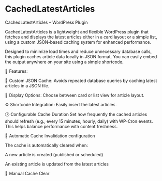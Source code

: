 # CachedLatestArticles

CachedLatestArticles – WordPress Plugin

CachedLatestArticles is a lightweight and flexible WordPress plugin that fetches and displays the latest articles either in a card layout or a simple list, using a custom JSON-based caching system for enhanced performance.

Designed to minimize load times and reduce unnecessary database calls, this plugin caches article data locally in JSON format. You can easily embed the output anywhere on your site using a simple shortcode.

🔧 Features:

🔁 Custom JSON Cache: Avoids repeated database queries by caching latest articles in a JSON file.

📰 Display Options: Choose between card or list view for article layout.

⚙️ Shortcode Integration: Easily insert the latest articles.

🕒 Configurable Cache Duration
Set how frequently the cached articles should refresh (e.g., every 15 minutes, hourly, daily) with  WP-Cron events. This helps balance performance with content freshness.

🔄 Automatic Cache Invalidation configuration

The cache is automatically cleared when:

A new article is created (published or scheduled)

An existing article is updated from the latest articles 

🧹 Manual Cache Clear
